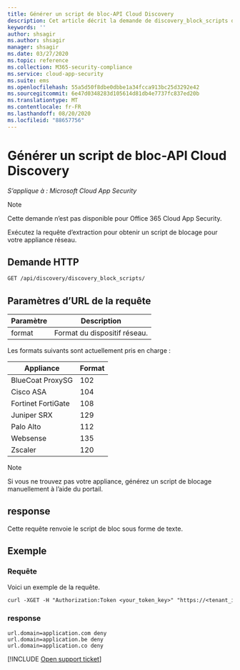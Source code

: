 ```yaml
---
title: Générer un script de bloc-API Cloud Discovery
description: Cet article décrit la demande de discovery_block_scripts dans l’API Cloud Discovery de Cloud App Security.
keywords: ''
author: shsagir
ms.author: shsagir
manager: shsagir
ms.date: 03/27/2020
ms.topic: reference
ms.collection: M365-security-compliance
ms.service: cloud-app-security
ms.suite: ems
ms.openlocfilehash: 55a5d50f8dbe0dbbe1a34fcca913bc25d3292e42
ms.sourcegitcommit: 6e47d0348283d105614d81db4e7737fc837ed20b
ms.translationtype: MT
ms.contentlocale: fr-FR
ms.lasthandoff: 08/20/2020
ms.locfileid: "88657756"
---
```

# <a name="generate-block-script---cloud-discovery-api"></a>Générer un script de bloc-API Cloud Discovery

*S’applique à : Microsoft Cloud App Security*

> [!NOTE]
> Cette demande n’est pas disponible pour Office 365 Cloud App Security.

Exécutez la requête d’extraction pour obtenir un script de blocage pour votre appliance réseau.

## <a name="http-request"></a>Demande HTTP

```rest
GET /api/discovery/discovery_block_scripts/
```

## <a name="request-url-parameters"></a>Paramètres d’URL de la requête

| Paramètre | Description |
| --- | --- |
| format | Format du dispositif réseau. |

Les formats suivants sont actuellement pris en charge :

| Appliance | Format |
| --- | --- |
| BlueCoat ProxySG | 102 |
| Cisco ASA | 104 |
| Fortinet FortiGate | 108 |
| Juniper SRX | 129 |
| Palo Alto | 112 |
| Websense | 135 |
| Zscaler | 120 |

> [!NOTE]
> Si vous ne trouvez pas votre appliance, générez un script de blocage manuellement à l’aide du portail.

## <a name="response"></a>response

Cette requête renvoie le script de bloc sous forme de texte.

## <a name="example"></a>Exemple

### <a name="request"></a>Requête

Voici un exemple de la requête.

```rest
curl -XGET -H "Authorization:Token <your_token_key>" "https://<tenant_id>.<tenant_region>.contoso.com/api/discovery/discovery_block_scripts/?format=102&type=banned"
```

### <a name="response"></a>response

```text
url.domain=application.com deny
url.domain=application.be deny
url.domain=application.co deny
```

[!INCLUDE [Open support ticket](includes/support.md)]
